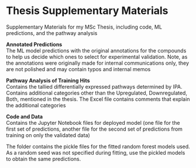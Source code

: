 # Thesis Supplementary Materials
Supplementary Materials for my MSc Thesis, including code, ML predictions, and the pathway analysis

**Annotated Predictions**  
The ML model predictions with the original annotations for the compounds to help us decide which ones to select for experimental validation. Note, as the annotations were originally made for internal communications only, they are not polished and may contain typos and internal memos

**Pathway Analysis of Training Hits**  
Contains the tallied differentially expressed pathways determined by IPA. Contains additional categories other than the Upregulated, Downregulated, Both, mentioned in the thesis. The Excel file contains comments that explain the additional categories

**Code and Data**  
Contains the Jupyter Notebook files for deployed model (one file for the first set of predictions, another file for the second set of predictions from training on only the validated data)

The folder contains the pickle files for the fitted random forest models used. As a random seed was not specified during fitting, use the pickled models to obtain the same predictions.
